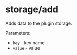 storage/add
===

Adds data to the plugin storage.

Parameters:

 * `key` - key name
 * `value` - value